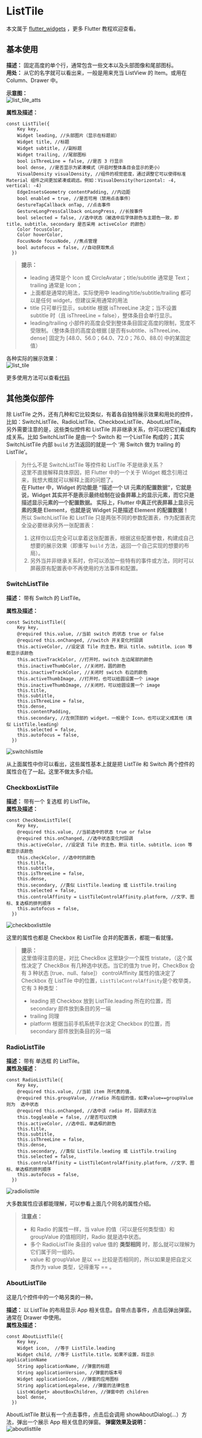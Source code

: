 # ListTile  

本文属于 [flutter_widgets](https://github.com/OCNYang/flutter_widgets/tree/ocnyang_widgets) ，更多 Flutter 教程欢迎查看。

## 基本使用

**描述：** 固定高度的单个行，通常包含一些文本以及头部图像和尾部图标。  
**用处：** 从它的名字就可以看出来，一般是用来充当 ListView 的 Item。或用在 Column、Drawer 中。   

**示意图：**  
![list_tile_atts](https://raw.githubusercontent.com/OCNYang/flutter_widgets/master/ocnyang_widgets/docs/list/list_tile_atts.png)  

**属性及描述：**  

```  
const ListTile({
    Key key,
    Widget leading, //头部图片（显示在标题前）
    Widget title, //标题
    Widget subtitle, //副标题
    Widget trailing, //尾部图标
    bool isThreeLine = false, //是否 3 行显示
    bool dense, //是否显示为紧凑模式（开启时整体条目会显示的更小）
    VisualDensity visualDensity, //组件的视觉密度，通过调整它可以使得标准 Material 组件之间更加紧凑或疏远。例如：VisualDensity(horizontal: -4, vertical: -4)
    EdgeInsetsGeometry contentPadding, //内边距
    bool enabled = true, //是否可用（禁用点击事件）
    GestureTapCallback onTap, //点击事件
    GestureLongPressCallback onLongPress, //长按事件
    bool selected = false, //选中状态（被选中后字体颜色与主题色一致，即 title、subtitle、secondary 是否采用 activeColor 的颜色）
    Color focusColor,
    Color hoverColor,
    FocusNode focusNode, //焦点管理
    bool autofocus = false, //自动获取焦点
  })
```  

> **提示：**
> * leading 通常是个 Icon 或 CircleAvatar；title/subtitle 通常是 Text；trailing 通常是 Icon；
> * 上面都是通常的用法，实际使用中 leading/title/subtitle/trailing 都可以是任何 widget，但建议采用通常的用法
> * title 只可单行显示，subtitle 根据 isThreeLine 决定；当不设置 subtitle 时（且 isThreeLine = false），整体条目会单行显示。
> * leading/trailing 小部件的高度会受到整体条目固定高度的限制，宽度不受限制。（整体条目的高度会根据 [是否有subtitle、isThreeLine、dense] 固定为 [48.0、56.0；64.0、72.0；76.0、88.0] 中的某固定值）

各种实际的展示效果：  
![list_tile](https://raw.githubusercontent.com/OCNYang/flutter_widgets/ocnyang_widgets/docs/list/list_tile.png)

更多使用方法可以查看[代码]()

## 其他类似部件  
除 ListTile 之外，还有几种和它比较类似，有着各自独特展示效果和用处的控件，比如：SwitchListTile、RadioListTile、CheckboxListTile、AboutListTile。  
另外需要注意的是，这些类似控件和 ListTile 并非继承关系，你可以把它们看成构成关系。比如 SwitchListTile 是由一个 Switch 和 一个ListTile 构成的；其实 SwitchListTile 内部 `build` 方法返回的就是一个 ‘用 Switch 做为 trailing 的 ListTile’。  

> 为什么不是 SwitchListTile 等控件和 ListTile 不是继承关系？  
> 这里不直接解释具体原因，把 Flutter 中的一个关于 Widget 概念引用过来，我想大概就可以解释上面的问题了。  
> **在 Flutter 中，Widget 的功能是 “描述一个 UI 元素的配置数据”，它就是说，Widget 其实并不是表示最终绘制在设备屏幕上的显示元素，而它只是描述显示元素的一个配置数据。 实际上，Flutter 中真正代表屏幕上显示元素的类是 Element，也就是说 Widget 只是描述 Element 的配置数据！**  
> 所以 SwitchListTile 和 ListTile 只是两张不同的参数配置表，作为配置表完全没必要继承另外一张配置表：
> 1. 这样你以后完全可以拿着这张配置表，根据这些配置参数，构建成自己想要的展示效果（即重写 `build` 方法，返回一个自己实现的想要的布局）。
> 2. 另外当并非继承关系时，你可以添加一些特有的事件或方法，同时可以屏蔽原有配置表中不再使用的方法事件和配置。

### SwitchListTile

**描述：** 带有 Switch 的 ListTile。

**属性及描述：**  

```
const SwitchListTile({
    Key key,
    @required this.value, //当前 switch 的状态 true or false
    @required this.onChanged, //switch 开关变化时回调
    this.activeColor, //设定该 Tile 的主色，默认 title、subtitle、icon 等都显示该颜色
    this.activeTrackColor, //打开时，switch 左边尾部的颜色
    this.inactiveThumbColor, //关闭时，圆的颜色
    this.inactiveTrackColor, //关闭时 switch 右边的颜色
    this.activeThumbImage, //打开时，也可以给圆设置一个 image
    this.inactiveThumbImage, //关闭时，可以给圆设置一个 image
    this.title,
    this.subtitle,
    this.isThreeLine = false,
    this.dense,
    this.contentPadding,
    this.secondary, //左侧顶部的 widget，一般是个 Icon，也可以定义成其他（类似 ListTile.leading）
    this.selected = false,
    this.autofocus = false,
  })
```  

![switchlisttile](https://raw.githubusercontent.com/OCNYang/flutter_widgets/ocnyang_widgets/docs/list/switchlisttile.jpg)  

从上面属性中你可以看出，这些属性基本上就是把 ListTile 和 Switch 两个控件的属性合在了一起。这里不做太多介绍。

### CheckboxListTile

**描述：** 带有一个 复选框 的 ListTile。  
**属性及描述：**  
```
const CheckboxListTile({
    Key key,
    @required this.value, //当前选中的状态 true or false
    @required this.onChanged, //选中状态变化时回调
    this.activeColor, //设定该 Tile 的主色，默认 title、subtitle、icon 等都显示该颜色
    this.checkColor, //选中时的颜色
    this.title,
    this.subtitle,
    this.isThreeLine = false,
    this.dense,
    this.secondary, //类似 ListTile.leading 或 ListTile.trailing
    this.selected = false,
    this.controlAffinity = ListTileControlAffinity.platform, //文字、图标、复选框的排列顺序
    this.autofocus = false,
  })
```

![checkboxlisttile](https://raw.githubusercontent.com/OCNYang/flutter_widgets/ocnyang_widgets/docs/list/checkboxlisttile.jpg)  

这里的属性也都是 Checkbox 和 ListTile 合并的配置表，都能一看就懂。  
> **提示：**  
> 这里值得注意的是，对比 CheckBox 这里缺少一个属性 tristate，（这个属性决定了 CheckBox 有几种选中状态。当它的值为 true 时，CheckBox 会有 3 种状态 [true、null、false]）
> controlAffinity 属性的值决定了 Checkbox 在 ListTile 中的位置，`ListTileControlAffinity`是个枚举类，它有 3 种类型：
> * leading 把 Checkbox 放到 ListTile.leading 所在的位置，而secondary 部件放到条目的另一端
> * trailing 同理
> * platform 根据当前手机系统平台决定 Checkbox 的位置，而secondary 部件放到条目的另一端

### RadioListTile

**描述：** 带有 单选框 的 ListTile。  
**属性及描述：**  
```
const RadioListTile({
    Key key,
    @required this.value, //当前 item 所代表的值，
    @required this.groupValue, //radio 所在组的值，如果value==groupValue 则为  选中状态
    @required this.onChanged, //选中该 radio 时，回调该方法
    this.toggleable = false, //是否可以切换
    this.activeColor, //选中后，单选框的颜色
    this.title,
    this.subtitle,
    this.isThreeLine = false,
    this.dense,
    this.secondary, //类似 ListTile.leading 或 ListTile.trailing
    this.selected = false,
    this.controlAffinity = ListTileControlAffinity.platform, //文字、图标、单选框的排列顺序
    this.autofocus = false,
  })
```

![radiolisttile](https://raw.githubusercontent.com/OCNYang/flutter_widgets/ocnyang_widgets/docs/list/radiolisttile.jpg)  

大多数属性应该都能理解，可以参看上面几个同名的属性介绍。  
> **注意点：**
> * 和 Radio 的属性一样，当 value 的值（可以是任何类型值）和 groupValue 的值相同时，Radio 就是选中状态。
> * 多个 RadioListTile 条目的 value 值的 **类型相同** 时，那么就可以理解为它们属于同一组的。
> * value 和 groupValue 是以 == 比较是否相同的，所以如果是把自定义类作为 value 类型，记得重写 == 。

### AboutListTile
这是几个控件中的一个略另类的一种。

**描述：** 以 ListTile 的布局显示 App 相关信息。自带点击事件，点击后弹出弹窗。通常在 Drawer 中使用。  
**属性及描述：**  
```
const AboutListTile({
    Key key,
    Widget icon,  //等于 ListTile.leading
    Widget child, //等于 ListTile.title，如果不设置，将显示 applicationName
    String applicationName, //弹窗的标题
    String applicationVersion, //弹窗的版本号
    Widget applicationIcon, //弹窗的应用图标
    String applicationLegalese, //弹窗的法律信息
    List<Widget> aboutBoxChildren, //弹窗中的 children
    bool dense,
  })
```

AboutListTile 默认有一个点击事件，点击后会调用 showAboutDialog(...）方法，弹出一个展示 App 相关信息的弹窗。
**弹窗效果及说明：**  
![aboutlisttile](https://raw.githubusercontent.com/OCNYang/flutter_widgets/ocnyang_widgets/docs/list/aboutlisttile.jpg)    


